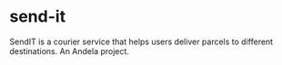 # send-it
SendIT is a courier service that helps users deliver parcels to different destinations. An Andela project.
